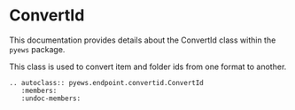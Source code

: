 # ConvertId

This documentation provides details about the ConvertId class within the `pyews` package.

This class is used to convert item and folder ids from one format to another.

```eval_rst
.. autoclass:: pyews.endpoint.convertid.ConvertId
   :members:
   :undoc-members:
```